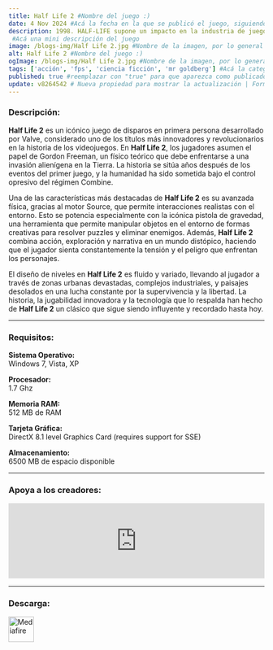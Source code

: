 ```yaml
---
title: Half Life 2 #Nombre del juego :)
date: 4 Nov 2024 #Acá la fecha en la que se publicó el juego, siguiendo este formato: Dia "30", Mes "Oct", Año "2024" = como debe quedar: 30 Oct 2024
description: 1998. HALF-LIFE supone un impacto en la industria de juegos con su combinación de acción frenética y narración continua y absorbente. El título de debut de Valve fue galardonado con más de 50 premios que lo consideraron el juego del año hasta convertirse en "El mejor juego para PC de la historia", galardón concedido por la revista PC Gamer, y ha vendido más de ocho millones de unidades en todo el mundo.
 #Acá una mini descripción del juego
image: /blogs-img/Half Life 2.jpg #Nombre de la imagen, por lo general es exactamente el mismo nombre que el juego excluyendo lo ":" (Dos puntos)
alt: Half Life 2 #Nombre del juego :)
ogImage: /blogs-img/Half Life 2.jpg #Nombre de la imagen, por lo general es exactamente el mismo nombre que el juego excluyendo lo ":" (Dos puntos)
tags: ['acción', 'fps', 'ciencia ficción', 'mr goldberg'] #Acá la categoría o categorías del juego, si es más de una se coloca en este formato: ['categoría1', 'categoría2']
published: true #reemplazar con "true" para que aparezca como publicado
update: v8264542 # Nueva propiedad para mostrar la actualización | Formato: v1.0.0
---
```


<!--En VSCode seleccionando una palabra, por ejemplo: "Half Life 2" y apretando Ctrl+F2 se seleccionan todas las palabras iguales-->

### Descripción:
**Half Life 2** es un icónico juego de disparos en primera persona desarrollado por Valve, considerado uno de los títulos más innovadores y revolucionarios en la historia de los videojuegos. En **Half Life 2**, los jugadores asumen el papel de Gordon Freeman, un físico teórico que debe enfrentarse a una invasión alienígena en la Tierra. La historia se sitúa años después de los eventos del primer juego, y la humanidad ha sido sometida bajo el control opresivo del régimen Combine.

Una de las características más destacadas de **Half Life 2** es su avanzada física, gracias al motor Source, que permite interacciones realistas con el entorno. Esto se potencia especialmente con la icónica pistola de gravedad, una herramienta que permite manipular objetos en el entorno de formas creativas para resolver puzzles y eliminar enemigos. Además, **Half Life 2** combina acción, exploración y narrativa en un mundo distópico, haciendo que el jugador sienta constantemente la tensión y el peligro que enfrentan los personajes.

El diseño de niveles en **Half Life 2** es fluido y variado, llevando al jugador a través de zonas urbanas devastadas, complejos industriales, y paisajes desolados en una lucha constante por la supervivencia y la libertad. La historia, la jugabilidad innovadora y la tecnología que lo respalda han hecho de **Half Life 2** un clásico que sigue siendo influyente y recordado hasta hoy.
<!--Prompt para Chat-GPT: Hazme una descripción para el juego "Half Life 2" y cada que menciones "Half Life 2" ponlo en negrita -->

---

### Requisitos:
**Sistema Operativo:**  
Windows 7, Vista, XP

**Procesador:**  
1.7 Ghz

**Memoria RAM:**  
512 MB de RAM

**Tarjeta Gráfica:**  
DirectX 8.1 level Graphics Card (requires support for SSE)

**Almacenamiento:**  
6500 MB de espacio disponible

<!--Si falta o sobra un requisito se quita o se agrega manteniendo el mismo formato-->

---

### Apoya a los creadores:
<iframe src="https://store.steampowered.com/widget/220/" frameborder="0" style="background-color: transparent; width: 100% !important; aspect-ratio: 646 / 190;"></iframe>

<!--Reemplazar los numeros (AppID) del juego (en este caso 2668510) por el numero (AppID) correspondiente con el juego a publicar-->
<!--El AppID se encuentra en la URL del Juego en Steam-->

---

### Descarga:

[<img src="https://gist.github.com/cxmeel/0dbc95191f239b631c3874f4ccf114e2/raw/download.svg" alt="Mediafire" height="50" />](https://www.mediafire.com/file/20vbs7b2zv76q2l/Half-Life_2.zip/file)

<!-- # se debe reemplazar por el link de descarga-->

<!--NOMBRE-DEL-SERVICIO se debe reemplazar por el servicio donde está subido el juego-->